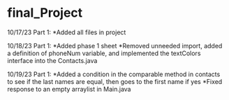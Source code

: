 # final_Project

10/17/23 Part 1:
*Added all files in project

10/18/23 Part 1:
*Added phase 1 sheet
*Removed unneeded import, added a definition of phoneNum variable, and implemented the textColors interface into the Contacts.java

10/19/23 Part 1:
*Added a condition in the comparable method in contacts to see if the last names are equal, then goes to the first name if yes
*Fixed response to an empty arraylist in Main.java
